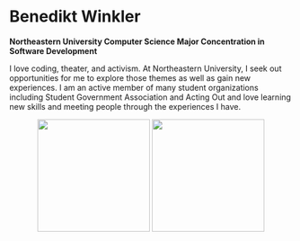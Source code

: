 # Benedikt Winkler

**Northeastern University
Computer Science Major
Concentration in Software Development**

I love coding, theater, and activism. At Northeastern University, I seek out opportunities for me to explore those themes as well as gain new experiences. I am an active member of many student organizations including Student Government Association and Acting Out and love learning new skills and meeting people through the experiences I have.

<p align="center">
<a>
  <img height=200 src="https://github-readme-stats-chi-five-96.vercel.app/api?username=b-at-neu&show_icons=true&theme=radical&show=prs_merged,prs_merged_percentage&rank_icon=percentile"/>
</a>
<a>
  <img height=200 src="https://github-readme-stats-chi-five-96.vercel.app/api/top-langs/?username=b-at-neu&theme=radical&layout=donut"/>
</a>
</p>
